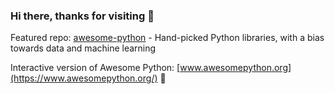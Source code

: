 ### Hi there, thanks for visiting 👋

Featured repo: [awesome-python](https://github.com/dylanhogg/awesome-python) - Hand-picked Python libraries, with a bias towards data and machine learning  

Interactive version of Awesome Python: [www.awesomepython.org](https://www.awesomepython.org/) 🚀  

<!--
[![Dylan's GitHub stats](https://github-readme-stats.vercel.app/api?username=dylanhogg&count_private=true&show_icons=true)](https://github.com/dylanhogg?tab=repositories)

![](https://komarev.com/ghpvc/?username=dylanhogg&style=flat-square)
-->

<!--
<a href="https://github.com/dylanhogg/crazy-awesome-python">
  <img align="center" src="https://github-readme-stats.vercel.app/api/pin/?username=dylanhogg&repo=crazy-awesome-python" />
</a>
<a href="https://github.com/dylanhogg/crazy-awesome-crypto">
  <img align="center" src="https://github-readme-stats.vercel.app/api/pin/?username=dylanhogg&repo=crazy-awesome-crypto" />
</a>
<br />
<a href="https://github.com/dylanhogg/sql-app">
  <img align="center" src="https://github-readme-stats.vercel.app/api/pin/?username=dylanhogg&repo=sql-app" />
</a>
<a href="https://github.com/dylanhogg/address-app">
  <img align="center" src="https://github-readme-stats.vercel.app/api/pin/?username=dylanhogg&repo=address-app" />
</a>
-->

<!--
**dylanhogg/dylanhogg** is a ✨ _special_ ✨ repository because its `README.md` (this file) appears on your GitHub profile.

Here are some ideas to get you started:

- 🔭 I’m currently working on ...
- 🌱 I’m currently learning ...
- 👯 I’m looking to collaborate on ...
- 🤔 I’m looking for help with ...
- 💬 Ask me about ...
- 📫 How to reach me: ...
- 😄 Pronouns: ...
- ⚡ Fun fact: ...
-->
